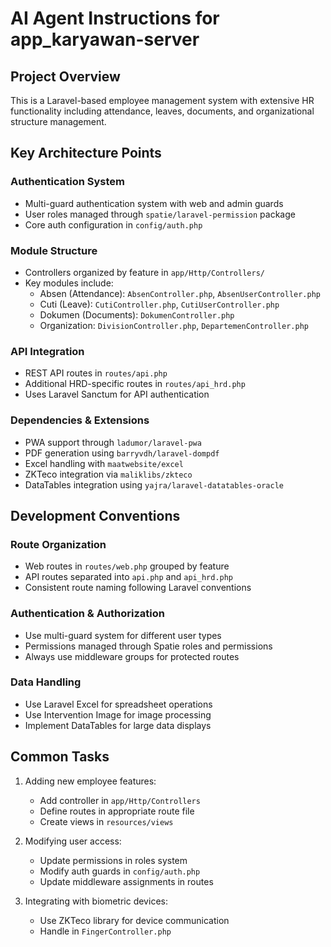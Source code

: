 # AI Agent Instructions for app_karyawan-server

## Project Overview
This is a Laravel-based employee management system with extensive HR functionality including attendance, leaves, documents, and organizational structure management.

## Key Architecture Points

### Authentication System
- Multi-guard authentication system with web and admin guards
- User roles managed through `spatie/laravel-permission` package
- Core auth configuration in `config/auth.php`

### Module Structure
- Controllers organized by feature in `app/Http/Controllers/`
- Key modules include:
  - Absen (Attendance): `AbsenController.php`, `AbsenUserController.php`
  - Cuti (Leave): `CutiController.php`, `CutiUserController.php` 
  - Dokumen (Documents): `DokumenController.php`
  - Organization: `DivisionController.php`, `DepartemenController.php`

### API Integration
- REST API routes in `routes/api.php`
- Additional HRD-specific routes in `routes/api_hrd.php`
- Uses Laravel Sanctum for API authentication

### Dependencies & Extensions
- PWA support through `ladumor/laravel-pwa`
- PDF generation using `barryvdh/laravel-dompdf`
- Excel handling with `maatwebsite/excel`
- ZKTeco integration via `maliklibs/zkteco`
- DataTables integration using `yajra/laravel-datatables-oracle`

## Development Conventions

### Route Organization
- Web routes in `routes/web.php` grouped by feature
- API routes separated into `api.php` and `api_hrd.php`
- Consistent route naming following Laravel conventions

### Authentication & Authorization
- Use multi-guard system for different user types
- Permissions managed through Spatie roles and permissions
- Always use middleware groups for protected routes

### Data Handling
- Use Laravel Excel for spreadsheet operations
- Use Intervention Image for image processing
- Implement DataTables for large data displays

## Common Tasks
1. Adding new employee features:
   - Add controller in `app/Http/Controllers`
   - Define routes in appropriate route file
   - Create views in `resources/views`

2. Modifying user access:
   - Update permissions in roles system
   - Modify auth guards in `config/auth.php`
   - Update middleware assignments in routes

3. Integrating with biometric devices:
   - Use ZKTeco library for device communication
   - Handle in `FingerController.php`